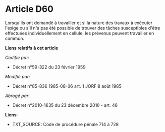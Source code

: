 # Article D60

Lorsqu'ils ont demandé à travailler et si la nature des travaux à exécuter l'exige ou s'il n'a pas été possible de trouver
des tâches susceptibles d'être effectuées individuellement en cellule, les prévenus peuvent travailler en commun.

**Liens relatifs à cet article**

_Codifié par_:

  - Décret n°59-322 du 23 février 1959

_Modifié par_:

  - Décret n°85-836 1985-08-06 art. 1 JORF 8 août 1985

_Abrogé par_:

  - Décret n°2010-1635 du 23 décembre 2010 - art. 46

**Liens**:

  - TXT_SOURCE: Code de procédure pénale 714 à 728
